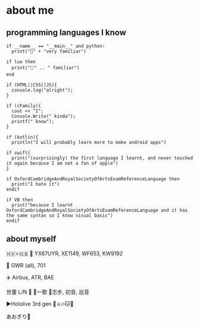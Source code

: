 # about me

## programming languages I know

```
if __name__ == "__main__" and python:
  print("🐍" + "very familiar")

if lua then
  print("🌕" .. " familiar")
end

if (HTML||CSS||JS){
  console.log("alright");
}

if (cFamily){
  cout << "I";
  Console.Write(" kinda");
  printf(" know");
}

if (kotlin){
  println("I will probably learn more to make android apps")

if swift{
  print("(surprisingly) the first language I learnt, and never touched it again because I am not a fan of apple")
}

if OxfordCambridgeAndRoyalSocietyOfArtsExamReferenceLanguage then
  print("I hate it")
endif

if VB then
  print("because I learnt OxfordCambridgeAndRoyalSocietyOfArtsExamReferenceLanguage and it has the same syntax so I know visual basic")
endif
```

## about myself

🇭🇰>🇬🇧
🚌 YX67UYR, XE1149, WF653, KW9192

🚄 GWR (all), 701

✈️ Airbus, ATR, BAE

世畫 L/N 💫 💙一歌 💚志步, 初音, 巡音

▶️Hololive 3rd gen 🚢⚔️🔥🐱🐰

あおぎり🏫
